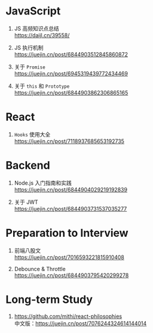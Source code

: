 # JavaScript

1. JS 高频知识点总结<br/>
   https://daijl.cn/39558/

2. JS 执行机制<br/>
   https://juejin.cn/post/6844903512845860872

3. 关于 `Promise`<br/>
   https://juejin.cn/post/6945319439772434469

4. 关于 `this` 和 `Prototype`<br/>
   https://juejin.cn/post/6844903862306865165

# React

1. `Hooks` 使用大全<br/>
   https://juejin.cn/post/7118937685653192735

# Backend

1. Node.js 入门指南和实践<br/>
   https://juejin.cn/post/6844904029219192839

2. 关于 JWT<br/>
   https://juejin.cn/post/6844903731537035277

# Preparation to Interview

1. 前端八股文<br/>
   https://juejin.cn/post/7016593221815910408

2. Debounce & Throttle<br/>
   https://juejin.cn/post/6844903795420299278

# Long-term Study

1. https://github.com/mithi/react-philosophies<br/>
   中文版：https://juejin.cn/post/7076244324614144014
